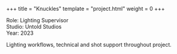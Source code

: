 +++
title = "Knuckles"
template = "project.html"
weight = 0
+++

Role: Lighting Supervisor  
Studio: Untold Studios  
Year: 2023  

Lighting workflows, technical and shot support throughout project.
